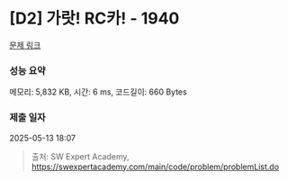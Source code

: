 # [D2] 가랏! RC카! - 1940 

[문제 링크](https://swexpertacademy.com/main/code/problem/problemDetail.do?contestProbId=AV5PjMgaALgDFAUq) 

### 성능 요약

메모리: 5,832 KB, 시간: 6 ms, 코드길이: 660 Bytes

### 제출 일자

2025-05-13 18:07



> 출처: SW Expert Academy, https://swexpertacademy.com/main/code/problem/problemList.do